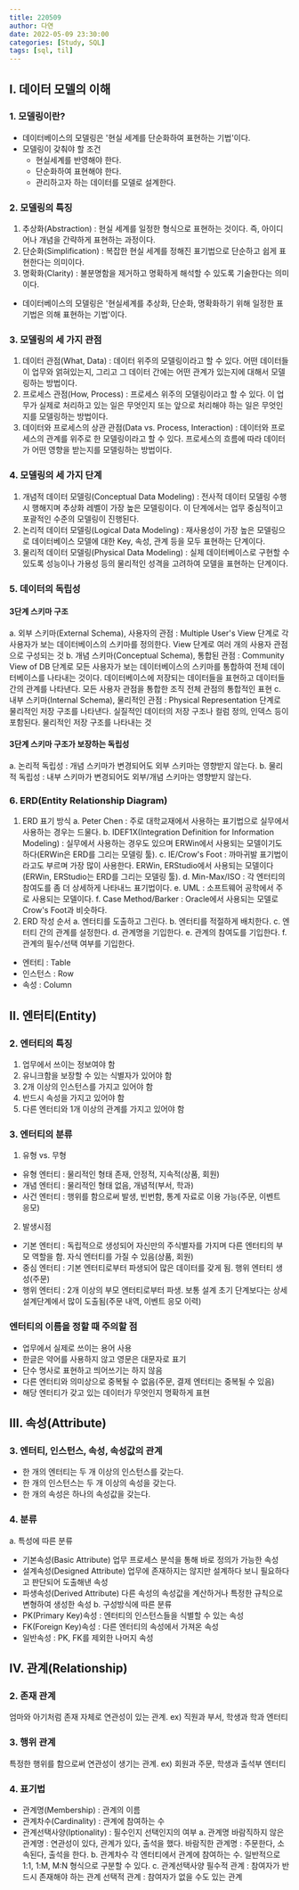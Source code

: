 ```yaml
---
title: 220509
author: 다연
date: 2022-05-09 23:30:00
categories: [Study, SQL]
tags: [sql, til]
---
```

## Ⅰ. 데이터 모델의 이해
### 1. 모델링이란?
* 데이터베이스의 모델링은 '현실 세계를 단순화하여 표현하는 기법'이다. 
* 모델링이 갖춰야 할 조건
	* 현실세계를 반영해야 한다.
	* 단순화하여 표현해야 한다.
	* 관리하고자 하는 데이터를 모델로 설계한다.
### 2. 모델링의 특징
1. 추상화(Abstraction) : 현실 세계를 일정한 형식으로 표현하는 것이다. 즉, 아이디어나 개념을 간략하게 표현하는 과정이다.
2. 단순화(Simplification) : 복잡한 현실 세계를 정해진 표기법으로 단순하고 쉽게 표현한다는 의미이다.
3. 명확화(Clarity) : 불분명함을 제거하고 명확하게 해석할 수 있도록 기술한다는 의미이다.
* 데이터베이스의 모델링은 '현실세계를 추상화, 단순화, 명확화하기 위해 일정한 표기법은 의해 표현하는 기법'이다.
### 3. 모델링의 세 가지 관점
1. 데이터 관점(What, Data) : 데이터 위주의 모델링이라고 할 수 있다. 어떤 데이터들이 업무와 얽혀있는지, 그리고 그 데이터 간에는 어떤 관계가 있는지에 대해서 모델링하는 방법이다.
2. 프로세스 관점(How, Process) : 프로세스 위주의 모델링이라고 할 수 있다. 이 업무가 실제로 처리하고 있는 일은 무엇인지 또는 앞으로 처리해야 하는 일은 무엇인지를 모델링하는 방법이다.
3. 데이터와 프로세스의 상관 관점(Data vs. Process, Interaction) : 데이터와 프로세스의 관계를 위주로 한 모델링이라고 할 수 있다. 프로세스의 흐름에 따라 데이터가 어떤 영향을 받는지를 모델링하는 방법이다. 
### 4. 모델링의 세 가지 단계
1. 개념적 데이터 모델링(Conceptual Data Modeling) : 전사적 데이터 모델링 수행 시 행해지며 추상화 레벨이 가장 높은 모델링이다. 이 단계에서는 업무 중심적이고 포괄적인 수준의 모델링이 진행된다.
2. 논리적 데이터 모델링(Logical Data Modeling) : 재사용성이 가장 높은 모델링으로 데이터베이스 모델에 대한 Key, 속성, 관계 등을 모두 표현하는 단계이다.
3. 물리적 데이터 모델링(Physical Data Modeling) : 실제 데이터베이스로 구현할 수 있도록 성능이나 가용성 등의 물리적인 성격을 고려하여 모델을 표현하는 단계이다.
### 5. 데이터의 독립성
#### 3단계 스키마 구조
a. 외부 스키마(External Schema), 사용자의 관점 : Multiple User's View 단계로 각 사용자가 보는 데이터베이스의 스키마를 정의한다. View 단계로 여러 개의 사용자 관점으로 구성되는 것
b. 개념 스키마(Conceptual Schema), 통합된 관점 : Community View of DB 단계로 모든 사용자가 보는 데이터베이스의 스키마를 통합하여 전체 데이터베이스를 나타내는 것이다. 데이터베이스에 저장되는 데이터들을 표현하고 데이터들 간의 관계를 나타낸다. 모든 사용자 관점을 통합한 조직 전체 관점의 통합적인 표현
c. 내부 스키마(Internal Schema), 물리적인 관점 : Physical Representation 단계로 물리적인 저장 구조를 나타낸다. 실질적인 데이터의 저장 구조나 컬럼 정의, 인덱스 등이 포함된다. 물리적인 저장 구조를 나타내는 것
#### 3단계 스키마 구조가 보장하는 독립성
a. 논리적 독립성 : 개념 스키마가 변경되어도 외부 스키마는 영향받지 않는다.
b. 물리적 독립성 : 내부 스키마가 변경되어도 외부/개념 스키마는 영향받지 않는다.
### 6. ERD(Entity Relationship Diagram)
1. ERD 표기 방식
a. Peter Chen : 주로 대학교재에서 사용하는 표기법으로 실무에서 사용하는 경우는 드물다.
b. IDEF1X(Integration Definition for Information Modeling) : 실무에서 사용하는 경우도 있으며 ERWin에서 사용되는 모델이기도 하다(ERWin은 ERD를 그리는 모델링 툴).
c. IE/Crow's Foot : 까마귀발 표기법이라고도 부르며 가장 많이 사용한다. ERWin, ERStudio에서 사용되는 모델이다(ERWin, ERStudio는 ERD를 그리는 모델링 툴).
d. Min-Max/ISO : 각 엔터티의 참여도를 좀 더 상세하게 나타내느 표기법이다. 
e. UML : 소프트웨어 공학에서 주로 사용되는 모델이다.
f. Case Method/Barker : Oracle에서 사용되는 모델로 Crow's Foot과 비슷하다. 
2. ERD 작성 순서
a. 엔터티를 도출하고 그린다.
b. 엔터티를 적절하게 배치한다.
c. 엔터티 간의 관계를 설정한다.
d. 관계명을 기입한다.
e. 관계의 참여도를 기입한다.
f. 관계의 필수/선택 여부를 기입한다. 
* 엔터티 : Table
* 인스턴스 : Row
* 속성 : Column
## Ⅱ. 엔터티(Entity)
### 2. 엔터티의 특징
1. 업무에서 쓰이는 정보여야 함
2. 유니크함을 보장할 수 있는 식별자가 있어야 함
3. 2개 이상의 인스턴스를 가지고 있어야 함
4. 반드시 속성을 가지고 있어야 함
5. 다른 엔터티와 1개 이상의 관계를 가지고 있어야 함
### 3. 엔터티의 분류
1. 유형 vs. 무형
* 유형 엔터티 : 물리적인 형태 존재, 안정적, 지속적(상품, 회원)
* 개념 엔터티 : 물리적인 형태 없음, 개념적(부서, 학과)
* 사건 엔터티 : 행위를 함으로써 발생, 빈번함, 통계 자료로 이용 가능(주문, 이벤트 응모)
2. 발생시점
* 기본 엔터티 : 독립적으로 생성되어 자신만의 주식별자를 가지며 다른 엔터티의 부모 역할을 함. 자식 엔터티를 가질 수 있음(상품, 회원)
* 중심 엔터티 : 기본 엔터티로부터 파생되어 많은 데이터를 갖게 됨. 행위 엔터티 생성(주문)
* 행위 엔터티 : 2개 이상의 부모 엔터티로부터 파생. 보통 설계 초기 단계보다는 상세 설계단계에서 많이 도출됨(주문 내역, 이벤트 응모 이력)
### 엔터티의 이름을 정할 때 주의할 점
* 업무에서 실제로 쓰이는 용어 사용
* 한글은 약어를 사용하지 않고 영문은 대문자로 표기
* 단수 명사로 표현하고 띄어쓰기는 하지 않음
* 다른 엔터티와 의미상으로 중복될 수 없음(주문, 결제 엔터티는 중복될 수 있음)
* 해당 엔터티가 갖고 있는 데이터가 무엇인지 명확하게 표현
## Ⅲ. 속성(Attribute)
### 3. 엔터티, 인스턴스, 속성, 속성값의 관계
* 한 개의 엔터티는 두 개 이상의 인스턴스를 갖는다.
* 한 개의 인스턴스는 두 개 이상의 속성을 갖는다.
* 한 개의 속성은 하나의 속성값을 갖는다. 
### 4. 분류
a. 특성에 따른 분류
* 기본속성(Basic Attribute) 업무 프로세스 분석을 통해 바로 정의가 가능한 속성
* 설계속성(Designed Attribute) 업무에 존재하지는 않지만 설계하다 보니 필요하다고 판단되어 도출해낸 속성
* 파생속성(Derived Attribute) 다른 속성의 속성값을 계산하거나 특정한 규칙으로 변형하여 생성한 속성
b. 구성방식에 따른 분류
* PK(Primary Key)속성 : 엔터티의 인스턴스들을 식별할 수 있는 속성
* FK(Foreign Key)속성 : 다른 엔터티의 속성에서 가져온 속성
* 일반속성 : PK, FK를 제외한 나머지 속성
## Ⅳ. 관계(Relationship)
### 2. 존재 관계
엄마와 아기처럼 존재 자체로 연관성이 있는 관계.
ex) 직원과 부서, 학생과 학과 엔터티
### 3. 행위 관계
특정한 행위를 함으로써 연관성이 생기는 관계.
ex) 회원과 주문, 학생과 출석부 엔터티
### 4. 표기법
* 관계명(Membership) : 관계의 이름
* 관계차수(Cardinality) : 관계에 참여하는 수
* 관계선택사양(Iptionality) : 필수인지 선택인지의 여부
a. 관계명
	바람직하지 않은 관계명 : 연관성이 있다, 관계가 있다, 출석을 했다.
	바람직한 관계명 : 주문한다, 소속된다, 출석을 한다.
b. 관계차수
	각 엔터티에서 관계에 참여하는 수. 일반적으로 1:1, 1:M, M:N 형식으로 구분할 수 있다.
c. 관계선택사양
	필수적 관계 : 참여자가 반드시 존재해야 하는 관계
	선택적 관계 : 참여자가 없을 수도 있는 관계

